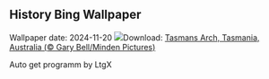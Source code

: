 ## History Bing Wallpaper
Wallpaper date: 2024-11-20
![](https://www.bing.com/th?id=OHR.TasmansArch_EN-GB6702107567_UHD.jpg&w=1000)Download: [Tasmans Arch, Tasmania, Australia (© Gary Bell/Minden Pictures)](https://www.bing.com/th?id=OHR.TasmansArch_EN-GB6702107567_UHD.jpg)

Auto get programm by LtgX
